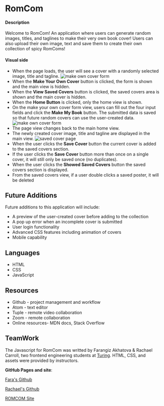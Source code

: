# RomCom

#### Description
Welcome to RomCom! An application where users can generate random images, titles, and taglines to make their very own book cover! Users can also upload their own image, text and save them to create their own collection of spicy RomComs! 
#### Visual side
-   When the page loads, the user will see a cover with a randomly selected image, title and tagline.
   ![make own cover form](https://frontend.turing.io/projects/module-1/assets/romcom/romcom-home.png)
-   When the  **Make Your Own Cover**  button is clicked, the form is shown and the main view is hidden.
-   When the  **View Saved Covers**  button is clicked, the saved covers area is shown and the main cover is hidden.
-   When the  **Home Button** is clicked, only the home view is shown.
-   On the make your own cover form view, users can fill out the four input fields and click the  **Make My Book** button. The submitted data is saved so that future random covers can use the user-created data.
![make own cover form](https://frontend.turing.io/projects/module-1/assets/romcom/romcom-form.png)
-   The page view changes back to the main home view.
-   The newly created cover image, title and tagline are displayed in the main view.
![saved cover page](https://frontend.turing.io/projects/module-1/assets/romcom/romcom-saved.png)
-   When the user clicks the   **Save Cover**  button the current cover is added to the saved covers section.
-   If the user  clicks the   **Save Cover**  button more than once on a single cover, it will still only be saved once (no duplicates).
-   When the user clicks the   **Showed Saved Covers** button the saved covers section is displayed.
- From the saved covers view, if a user double clicks a saved poster, it will be deleted
## Future Additions
Future additions to this application will include:

- A preview of the user-created cover before adding to the collection
- A pop up error when an incomplete cover is submitted
- User login functionality  
- Advanced CSS features including animation of covers
- Mobile capability 

## Languages
* HTML
* CSS
* JavaScript
## Resources
* Github - project management and workflow
* Atom - text editor
* Tuple - remote video collaboration
* Zoom - remote collaboration
* Online resources- MDN docs, Stack Overflow
## TeamWork

The Javascript for RomCom was writted by Farangiz Akhatova & Rachael Carroll, two frontend engineering students at [Turing](https://turing.io/). HTML, CSS, and assets were provided by instructors. 

**GitHub Pages and site**:


[Fara's Github](https://github.com/Fakhatova)


[Rachael's Github](https://github.com/rachaelcarroll)


[ROMCOM Site](https://fakhatova.github.io/romcom/)
